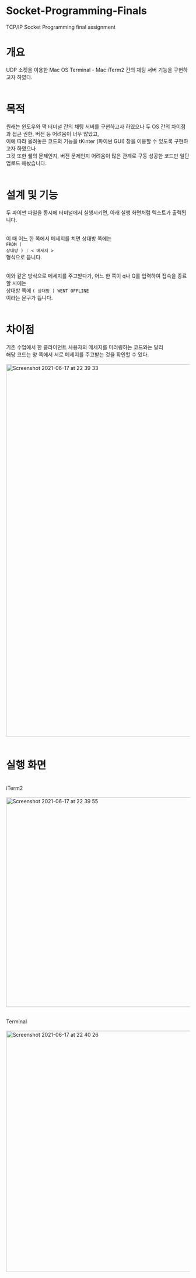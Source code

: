 # Socket-Programming-Finals
TCP/IP Socket Programming final assignment

# 개요
UDP 소켓을 이용한 Mac OS Terminal - Mac iTerm2 간의 채팅 서버 기능을 구현하고자 하였다.<br><br>

# 목적
원래는 윈도우와 맥 터미널 간의 채팅 서버를 구현하고자 하였으나 두 OS 간의 차이점과 접근 권한, 버전 등 어려움이 너무 많았고,<br>
이에 따라 올려놓은 코드의 기능을 tKinter (파이썬 GUI) 창을 이용할 수 있도록 구현하고자 하였으나<br>
그것 또한 쉘의 문제인지, 버전 문제인지 어려움이 많은 관계로 구동 성공한 코드만 일단 업로드 해놨습니다.<br><br>


# 설계 및 기능
두 파이썬 파일을 동시에 터미널에서 실행시키면, 아래 실행 화면처럼 텍스트가 출력됩니다.<br><br>

이 때 어느 한 쪽에서 메세지를 치면 상대방 쪽에는<br>
<code>FROM ( 상대방 ) : < 메세지 ></code><br>
형식으로 뜹니다. <br><br>

이와 같은 방식으로 메세지를 주고받다가, 어느 한 쪽이 q나 Q를 입력하여 접속을 종료할 시에는 <br>
  상대방 쪽에 <code>( 상대방 ) WENT OFFLINE </code> 이라는 문구가 뜹니다.<br><br>


# 차이점
기존 수업에서 한 클라이언트 사용자의 메세지를 미러링하는 코드와는 달리<br>
해당 코드는 양 쪽에서 서로 메세지를 주고받는 것을 확인할 수 있다. <br><br>
<img width="1018" alt="Screenshot 2021-06-17 at 22 39 33" src="https://user-images.githubusercontent.com/74042902/122410485-ece37e80-cfbe-11eb-8cd2-8ab8deac4cf6.png"><br><br>

# 실행 화면
<br>
iTerm2
<br><br>
<img width="573" alt="Screenshot 2021-06-17 at 22 39 55" src="https://user-images.githubusercontent.com/74042902/122410517-f2d95f80-cfbe-11eb-8ee7-498f0551cff2.png"><br><br>

Terminal
<br><br>
<img width="659" alt="Screenshot 2021-06-17 at 22 40 26" src="https://user-images.githubusercontent.com/74042902/122410525-f53bb980-cfbe-11eb-8946-a58bc153a3af.png"><br>

